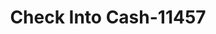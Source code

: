 ---
f_zip-code: 36732
f_state-code: AL
title: Check Into Cash-11457
f_phone: 334-289-0974
f_city-only: Demopolis
f_address: 965 Us Highway 80 W Demopolis
f_location-unique-id: '11457'
slug: check-into-cash-11457
updated-on: '2024-05-30T13:46:58.046Z'
created-on: '2024-05-30T13:36:59.803Z'
published-on: '2024-05-30T13:54:32.469Z'
f_city-state: cms/city/demopolis-al.md
f_company: cms/company/check-into-cash.md
f_state: cms/state/alabama.md
layout: '[payday-loan].html'
tags: payday-loan
---